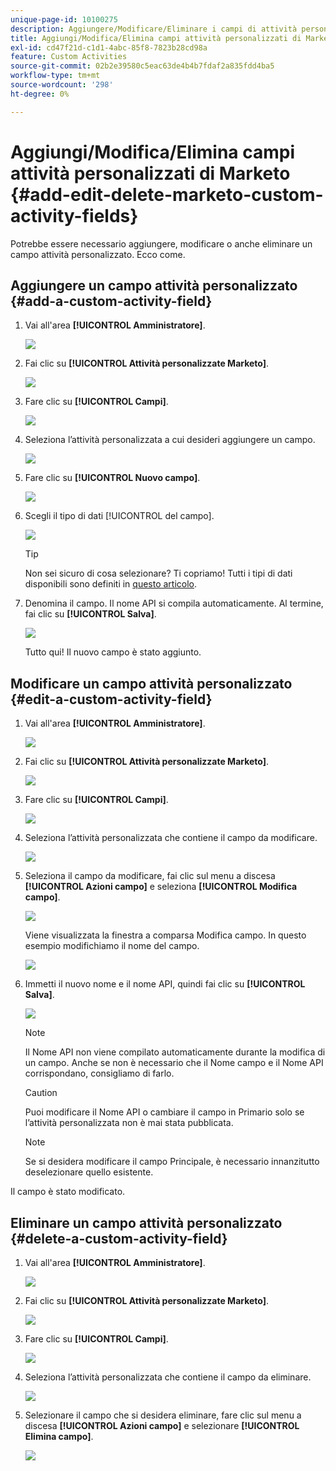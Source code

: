 ```yaml
---
unique-page-id: 10100275
description: Aggiungere/Modificare/Eliminare i campi di attività personalizzati di Marketo - Documentazione di Marketo - Documentazione del prodotto
title: Aggiungi/Modifica/Elimina campi attività personalizzati di Marketo
exl-id: cd47f21d-c1d1-4abc-85f8-7823b28cd98a
feature: Custom Activities
source-git-commit: 02b2e39580c5eac63de4b4b7fdaf2a835fdd4ba5
workflow-type: tm+mt
source-wordcount: '298'
ht-degree: 0%

---
```


# Aggiungi/Modifica/Elimina campi attività personalizzati di Marketo {#add-edit-delete-marketo-custom-activity-fields}

Potrebbe essere necessario aggiungere, modificare o anche eliminare un campo attività personalizzato. Ecco come.

## Aggiungere un campo attività personalizzato {#add-a-custom-activity-field}

1. Vai all&#39;area **[!UICONTROL Amministratore]**.

   ![](assets/add-edit-delete-marketo-custom-activity-fields-1.png)

1. Fai clic su **[!UICONTROL Attività personalizzate Marketo]**.

   ![](assets/add-edit-delete-marketo-custom-activity-fields-2.png)

1. Fare clic su **[!UICONTROL Campi]**.

   ![](assets/add-edit-delete-marketo-custom-activity-fields-3.png)

1. Seleziona l’attività personalizzata a cui desideri aggiungere un campo.

   ![](assets/add-edit-delete-marketo-custom-activity-fields-4.png)

1. Fare clic su **[!UICONTROL Nuovo campo]**.

   ![](assets/add-edit-delete-marketo-custom-activity-fields-5.png)

1. Scegli il tipo di dati [!UICONTROL del campo].

   ![](assets/add-edit-delete-marketo-custom-activity-fields-6.png)

   >[!TIP]
   >
   >Non sei sicuro di cosa selezionare? Ti copriamo! Tutti i tipi di dati disponibili sono definiti in [questo articolo](/help/marketo/product-docs/administration/field-management/custom-field-type-glossary.md).

1. Denomina il campo. Il nome API si compila automaticamente. Al termine, fai clic su **[!UICONTROL Salva]**.

   ![](assets/add-edit-delete-marketo-custom-activity-fields-7.png)

   Tutto qui! Il nuovo campo è stato aggiunto.

## Modificare un campo attività personalizzato {#edit-a-custom-activity-field}

1. Vai all&#39;area **[!UICONTROL Amministratore]**.

   ![](assets/add-edit-delete-marketo-custom-activity-fields-8.png)

1. Fai clic su **[!UICONTROL Attività personalizzate Marketo]**.

   ![](assets/add-edit-delete-marketo-custom-activity-fields-9.png)

1. Fare clic su **[!UICONTROL Campi]**.

   ![](assets/add-edit-delete-marketo-custom-activity-fields-10.png)

1. Seleziona l’attività personalizzata che contiene il campo da modificare.

   ![](assets/add-edit-delete-marketo-custom-activity-fields-11.png)

1. Seleziona il campo da modificare, fai clic sul menu a discesa **[!UICONTROL Azioni campo]** e seleziona **[!UICONTROL Modifica campo]**.

   ![](assets/add-edit-delete-marketo-custom-activity-fields-12.png)

   Viene visualizzata la finestra a comparsa Modifica campo. In questo esempio modifichiamo il nome del campo.

   ![](assets/add-edit-delete-marketo-custom-activity-fields-13.png)

1. Immetti il nuovo nome e il nome API, quindi fai clic su **[!UICONTROL Salva]**.

   ![](assets/add-edit-delete-marketo-custom-activity-fields-14.png)

   >[!NOTE]
   >
   >Il Nome API non viene compilato automaticamente durante la modifica di un campo. Anche se non è necessario che il Nome campo e il Nome API corrispondano, consigliamo di farlo.

   >[!CAUTION]
   >
   >Puoi modificare il Nome API o cambiare il campo in Primario solo se l’attività personalizzata non è mai stata pubblicata.

   >[!NOTE]
   >
   >Se si desidera modificare il campo Principale, è necessario innanzitutto deselezionare quello esistente.

Il campo è stato modificato.

## Eliminare un campo attività personalizzato {#delete-a-custom-activity-field}

1. Vai all&#39;area **[!UICONTROL Amministratore]**.

   ![](assets/add-edit-delete-marketo-custom-activity-fields-15.png)

1. Fai clic su **[!UICONTROL Attività personalizzate Marketo]**.

   ![](assets/add-edit-delete-marketo-custom-activity-fields-16.png)

1. Fare clic su **[!UICONTROL Campi]**.

   ![](assets/add-edit-delete-marketo-custom-activity-fields-17.png)

1. Seleziona l’attività personalizzata che contiene il campo da eliminare.

   ![](assets/add-edit-delete-marketo-custom-activity-fields-18.png)

1. Selezionare il campo che si desidera eliminare, fare clic sul menu a discesa **[!UICONTROL Azioni campo]** e selezionare **[!UICONTROL Elimina campo]**.

   ![](assets/add-edit-delete-marketo-custom-activity-fields-19.png)
